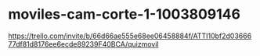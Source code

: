 # moviles-cam-corte-1-1003809146


https://trello.com/invite/b/66d66ae555e68ee06458884f/ATTI10bf2d0366677df81d8176ee6ecde89239F40BCA/quizmovil

